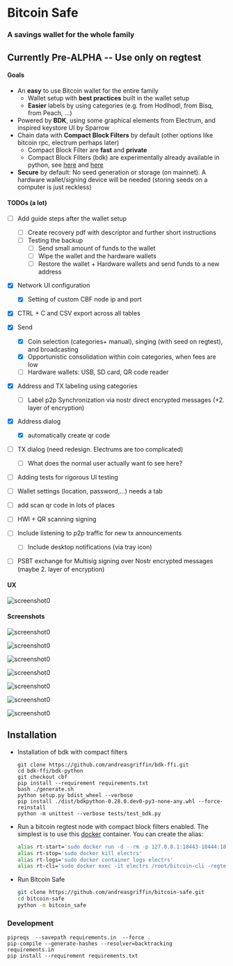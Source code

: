 # Bitcoin Safe

### A savings wallet for the whole family

## Currently Pre-ALPHA -- Use only on regtest 

#### Goals

- An **easy** to use Bitcoin wallet for the entire family
  - Wallet setup with **best practices** built in the wallet setup
  - **Easier** labels by using categories (e.g.  from Hodlhodl, from Bisq, from Peach, ...)
- Powered by **BDK**, using some graphical elements from Electrum, and inspired keystore UI  by Sparrow
- Chain data with **Compact Block Filters** by default (other options like bitcoin rpc, electrum perhaps later)
  * Compact Block Filter are **fast** and **private**
  * Compact Block Filters (bdk) are experimentally already available in python, see [here](https://github.com/bitcoindevkit/bdk-ffi/pull/207#issuecomment-1507486619) and [here](https://github.com/thunderbiscuit/bdk-ffi/pull/6)
- **Secure** by default: No seed generation or storage (on mainnet). A hardware wallet/signing device will be needed (storing seeds on a computer is just reckless)

#### TODOs (a lot)

- [ ] Add guide steps after the wallet setup
  - [ ] Create recovery pdf with descriptor and further short instructions 
  - [ ] Testing the backup
    - [ ] Send small amount of funds to the wallet
    - [ ] Wipe the wallet and the hardware wallets
    - [ ] Restore the wallet + Hardware wallets and send funds to a new address
- [x] Network UI configuration 
  - [x] Setting of custom CBF node ip and port
- [x] CTRL + C  and CSV export across all tables
- [x] Send
  - [x] Coin selection (categories+ manual), singing (with seed on regtest), and broadcasting 
  - [x] Opportunistic consolidation within coin categories, when fees are low
  - [ ] Hardware wallets: USB, SD card, QR code reader
- [x] Address and TX labeling using categories
  - [ ] Label p2p Synchronization via nostr direct encrypted messages (+2. layer of encryption)
- [x] Address dialog
  - [x] automatically create qr code
- [ ] TX dialog (need redesign. Electrums are too complicated)
  - [ ] What does the normal user actually want to see here?
- [ ] Adding tests for rigorous UI testing
- [ ] Wallet settings  (location, password,...) needs a tab
- [ ] add scan qr code in lots of places
- [ ] HWI + QR scanning signing
- [ ] Include listening to p2p traffic for new tx announcements
  - [ ] Include desktop notifications (via tray icon)
- [ ] PSBT exchange for Multisig signing over Nostr encrypted messages (maybe 2. layer of encryption)


#### UX

![screenshot0](docs/gif-addresses.gif)

#### Screenshots

![screenshot0](docs/screenshot0.png)

![screenshot0](docs/screenshot-single.png)

![screenshot0](docs/screenshot-multi.png)

![screenshot0](docs/screenshot-details.png)

![screenshot0](docs/screenshot-addresses.png)

![screenshot0](docs/screenshot-send.png)

![screenshot0](docs/screenshot-tx.png)

## Installation

 * Installation of bdk with compact filters

   ```shell
   git clone https://github.com/andreasgriffin/bdk-ffi.git
   cd bdk-ffi/bdk-python
   git checkout cbf
   pip install --requirement requirements.txt
   bash ./generate.sh
   python setup.py bdist_wheel --verbose
   pip install ./dist/bdkpython-0.28.0.dev0-py3-none-any.whl --force-reinstall
   python -m unittest --verbose tests/test_bdk.py
   ```

 * Run a bitcoin regtest node with compact block filters enabled. The simplest is to use this [docker](https://github.com/BitcoinDevelopersAcademy/bit-container#2-create-regtest-aliases-to-start-stop-view-logs-and-send-cli-commands-to-container) container. You can create the alias:

   ```sh
   alias rt-start='sudo docker run -d --rm -p 127.0.0.1:18443-18444:18443-18444/tcp -p 127.0.0.1:60401:60401/tcp --name electrs bitcoindevkit/electrs'
   alias rt-stop='sudo docker kill electrs'
   alias rt-logs='sudo docker container logs electrs'
   alias rt-cli='sudo docker exec -it electrs /root/bitcoin-cli -regtest   $@'
   ```

 * Run Bitcoin Safe

   ```sh
   git clone https://github.com/andreasgriffin/bitcoin-safe.git
   cd bitcoin-safe
   python -m bitcoin_safe
   ```



### Development

```shell
pipreqs  --savepath requirements.in  --force .
pip-compile --generate-hashes --resolver=backtracking   requirements.in
pip install --requirement requirements.txt 
```

